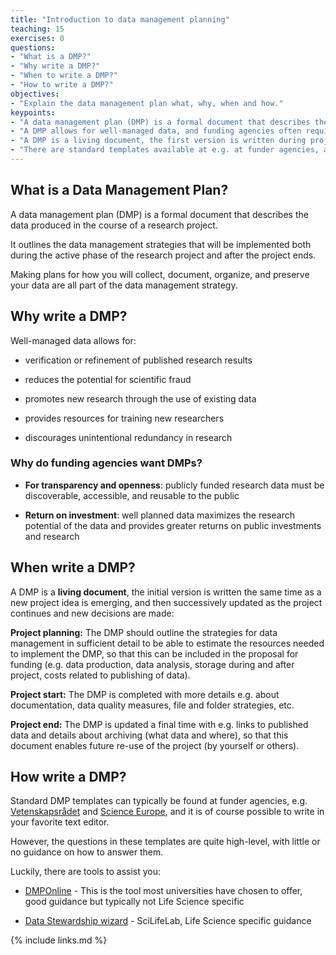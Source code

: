 ```yaml
---
title: "Introduction to data management planning"
teaching: 15
exercises: 0
questions:
- "What is a DMP?"
- "Why write a DMP?"
- "When to write a DMP?"
- "How to write a DMP?"
objectives:
- "Explain the data management plan what, why, when and how."
keypoints:
- "A data management plan (DMP) is a formal document that describes the data produced in the course of a research project."
- "A DMP allows for well-managed data, and funding agencies often requires a DMP for transparency and return on investment."
- "A DMP is a living document, the first version is written during project planning, and then updated as the project proceeds."
- "There are standard templates available at e.g. at funder agencies, and tools to assist when writing."
---
```

## What is a Data Management Plan?
A data management plan (DMP) is a formal document that describes the data produced in the course of a research project. 

It outlines the data management strategies that will be implemented both during the active phase of the research project and after the project ends.

Making plans for how you will collect, document, organize, and preserve your data are all part of the data management strategy.

## Why write a DMP?
Well-managed data allows for: 

* verification or refinement of published research results

* reduces the potential for scientific fraud 

* promotes new research through the use of existing data

* provides resources for training new researchers

* discourages unintentional redundancy in research

### Why do funding agencies want DMPs?

* **For transparency and openness**: publicly funded research data must be discoverable, accessible, and reusable to the public

* **Return on investment**: well planned data maximizes the research potential of the data and provides greater returns on public investments and research

## When write a DMP?
A DMP is a **living document**, the initial version is written the same time as a new project idea is emerging, and then successively updated as the project continues and new decisions are made:

**Project planning:** The DMP should outline the strategies for data management in sufficient detail to be able to estimate the resources needed to implement the DMP, so that this can be included in the proposal for funding (e.g. data production, data analysis, storage during and after project, costs related to publishing of data).

**Project start:** The DMP is completed with more details e.g. about documentation, data quality measures, file and folder strategies, etc.

**Project end:** The DMP is updated a final time with e.g. links to published data and details about archiving (what data and where), so that this document enables future re-use of the project (by yourself or others).

## How write a DMP?
Standard DMP templates can typically be found at funder agencies, e.g. [Vetenskapsrådet](https://www.vr.se/english/applying-for-funding/requirements-terms-and-conditions/producing-a-data-management-plan.html) and [Science Europe](https://www.scienceeurope.org/media/jezkhnoo/se_rdm_practical_guide_final.pdf), and it is of course possible to write in your favorite text editor.

However, the questions in these templates are quite high-level, with little or no guidance on how to answer them.

Luckily, there are tools to assist you: 

* [DMPOnline](https://dmponline.dcc.ac.uk/) - This is the tool most universities have chosen to offer, good guidance but typically not Life Science specific

* [Data Stewardship wizard](http://dsw.scilifelab.se/) - SciLifeLab, Life Science specific guidance

{% include links.md %}

